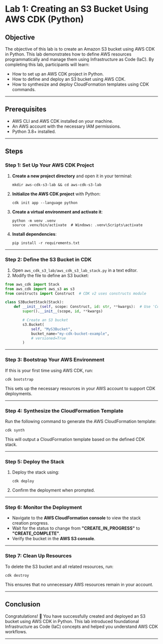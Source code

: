 # **Lab 1: Creating an S3 Bucket Using AWS CDK (Python)**  

## **Objective**  
The objective of this lab is to create an Amazon S3 bucket using AWS CDK in Python. This lab demonstrates how to define AWS resources programmatically and manage them using Infrastructure as Code (IaC). By completing this lab, participants will learn:  

- How to set up an AWS CDK project in Python.  
- How to define and deploy an S3 bucket using AWS CDK.  
- How to synthesize and deploy CloudFormation templates using CDK commands.  

---

## **Prerequisites**  
- AWS CLI and AWS CDK installed on your machine.  
- An AWS account with the necessary IAM permissions.  
- Python 3.8+ installed.  

---

## **Steps**  

### **Step 1: Set Up Your AWS CDK Project**  
1. **Create a new project directory** and open it in your terminal:  
   ```
   mkdir aws-cdk-s3-lab && cd aws-cdk-s3-lab
   ```
2. **Initialize the AWS CDK project** with Python:  
   ```
   cdk init app --language python
   ```
3. **Create a virtual environment and activate it**:  
   ```
   python -m venv .venv
   source .venv/bin/activate  # Windows: .venv\Scripts\activate
   ```
4. **Install dependencies**:  
   ```
   pip install -r requirements.txt
   ```

---

### **Step 2: Define the S3 Bucket in CDK**  
1. Open `aws_cdk_s3_lab/aws_cdk_s3_lab_stack.py` in a text editor.  
2. Modify the file to define an S3 bucket:  
```python
from aws_cdk import Stack
from aws_cdk import aws_s3 as s3
from constructs import Construct  # CDK v2 uses constructs module

class S3BucketStack(Stack):
    def __init__(self, scope: Construct, id: str, **kwargs):  # Use 'Construct' in CDK v2
        super().__init__(scope, id, **kwargs)

        # Create an S3 bucket
        s3.Bucket(
            self, "MyS3Bucket",
            bucket_name="my-cdk-bucket-example",
            # versioned=True
        )
```

---

### **Step 3: Bootstrap Your AWS Environment**  
If this is your first time using AWS CDK, run:  
```
cdk bootstrap
```
This sets up the necessary resources in your AWS account to support CDK deployments.

---

### **Step 4: Synthesize the CloudFormation Template**  
Run the following command to generate the AWS CloudFormation template:  
```
cdk synth
```
This will output a CloudFormation template based on the defined CDK stack.

---

### **Step 5: Deploy the Stack**  
1. Deploy the stack using:  
   ```
   cdk deploy
   ```
2. Confirm the deployment when prompted.

---

### **Step 6: Monitor the Deployment**  
- Navigate to the **AWS CloudFormation console** to view the stack creation progress.  
- Wait for the status to change from **"CREATE_IN_PROGRESS"** to **"CREATE_COMPLETE"**.  
- Verify the bucket in the **AWS S3 console**.  

---

### **Step 7: Clean Up Resources**  
To delete the S3 bucket and all related resources, run:  
```
cdk destroy
```
This ensures that no unnecessary AWS resources remain in your account.

---

## **Conclusion**  
Congratulations! 🎉 You have successfully created and deployed an S3 bucket using AWS CDK in Python. This lab introduced foundational Infrastructure as Code (IaC) concepts and helped you understand AWS CDK workflows.

---
